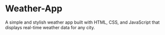 # Weather-App
A simple and stylish weather app built with HTML, CSS, and JavaScript that displays real-time weather data for any city.
